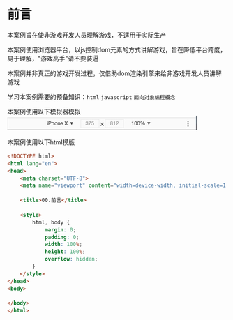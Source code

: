 # 前言

本案例旨在使非游戏开发人员理解游戏，不适用于实际生产

本案例使用浏览器平台，以js控制dom元素的方式讲解游戏，旨在降低平台跨度，易于理解，"游戏高手"请不要装逼

本案例并非真正的游戏开发过程，仅借助dom渲染引擎来给非游戏开发人员讲解游戏

学习本案例需要的预备知识：`html` `javascript` `面向对象编程概念`

本案例使用以下模拟器模拟
![00_1.png](../images/00_1.png)

本案例使用以下html模版

```html
<!DOCTYPE html>
<html lang="en">
<head>
    <meta charset="UTF-8">
    <meta name="viewport" content="width=device-width, initial-scale=1.0, maximum-scale=1.0, user-scalable=0"/>

    <title>00.前言</title>

    <style>
        html, body {
            margin: 0;
            padding: 0;
            width: 100%;
            height: 100%;
            overflow: hidden;
        }
    </style>
</head>
<body>

</body>
</html>

```
